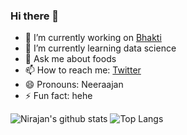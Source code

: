 ### Hi there 👋

<!--
**nirajandata/nirajandata** is a ✨ _special_ ✨ repository because its `README.md` (this file) appears on your GitHub profile.

Here are some ideas to get you started:
-->
- 🔭 I’m currently working on [Bhakti](https://www.jagatgururampalji.org/)
- 🌱 I’m currently learning data science
- 💬 Ask me about foods
- 📫 How to reach me: [Twitter](https://twitter.com/nirajandata)
- 😄 Pronouns: Neeraajan
- ⚡ Fun fact: hehe

![Nirajan's github stats](https://github-readme-stats.vercel.app/api?username=nirajandata&show_icons=true&theme=radical)
![Top Langs](https://github-readme-stats.vercel.app/api/top-langs/?username=nirajandata)
